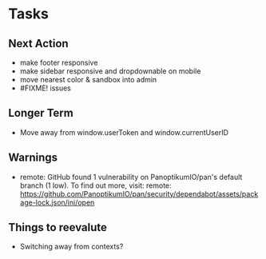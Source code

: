 # Tasks

## Next Action

* make footer responsive
* make sidebar responsive and dropdownable on mobile
* move nearest color & sandbox into admin
* #FIXME! issues

## Longer Term

* Move away from window.userToken and window.currentUserID

## Warnings

* remote: GitHub found 1 vulnerability on PanoptikumIO/pan's default branch (1 low). To find out more, visit:
  remote:  <https://github.com/PanoptikumIO/pan/security/dependabot/assets/package-lock.json/ini/open>

## Things to reevalute

* Switching away from contexts?
